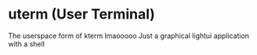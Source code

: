 # uterm (User Terminal)

The userspace form of kterm lmaooooo
Just a graphical lightui application with a shell
